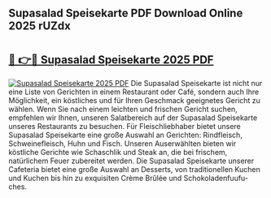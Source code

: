 ## Supasalad Speisekarte PDF Download Online 2025 rUZdx

# <h2><a href="http://gc5tj4x.nevu.top/?p=Supasalad+Speisekarte">🔗 👉🔴 Supasalad Speisekarte 2025 PDF</a></h2>

[![Supasalad Speisekarte 2025 PDF](https://i.imgur.com/dBaPXMq.png)](http://gc5tj4x.nevu.top/?p=Supasalad+Speisekarte)
Die Supasalad Speisekarte ist nicht nur eine Liste von Gerichten in einem Restaurant oder Café, sondern auch Ihre Möglichkeit, ein köstliches und für Ihren Geschmack geeignetes Gericht zu wählen. Wenn Sie nach einem leichten und frischen Gericht suchen, empfehlen wir Ihnen, unseren Salatbereich auf der Supasalad Speisekarte unseres Restaurants zu besuchen. Für Fleischliebhaber bietet unsere Supasalad Speisekarte eine große Auswahl an Gerichten: Rindfleisch, Schweinefleisch, Huhn und Fisch. Unseren Auserwählten bieten wir köstliche Gerichte wie Schaschlik und Steak an, die bei frischem, natürlichem Feuer zubereitet werden. Die Supasalad Speisekarte unserer Cafeteria bietet eine große Auswahl an Desserts, von traditionellen Kuchen und Kuchen bis hin zu exquisiten Crème Brûlée und Schokoladenfuufu-ches.
